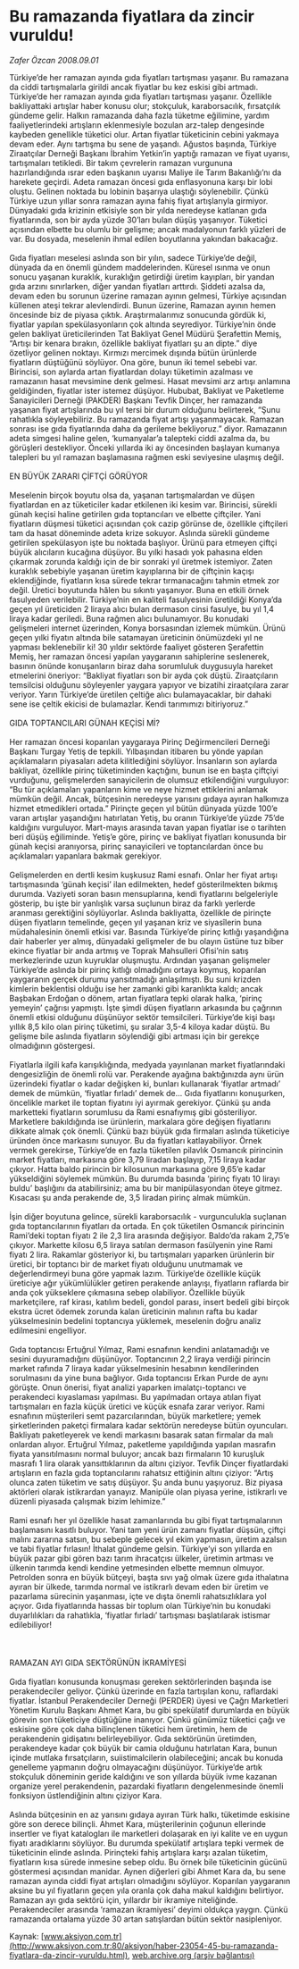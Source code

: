 # Bu ramazanda fiyatlara da zincir vuruldu!

*Zafer Özcan 2008.09.01*

<font class="agenda2NewsSpot">
 Türkiye’de her ramazan ayında gıda  fiyatları tartışması yaşanır. Bu ramazana da ciddi tartışmalarla girildi ancak fiyatlar bu kez eskisi gibi artmadı.
</font>
<font class="newsDetail">
 Türkiye’de her ramazan ayında gıda fiyatları tartışması yaşanır. Özellikle bakliyattaki artışlar haber konusu olur; stokçuluk, karaborsacılık, fırsatçılık gündeme gelir. Halkın ramazanda daha fazla tüketme eğilimine, yardım faaliyetlerindeki artışların eklenmesiyle bozulan arz-talep dengesinde kaybeden genellikle tüketici olur. Artan fiyatlar tüketicinin cebini yakmaya devam eder. Aynı tartışma bu sene de yaşandı. Ağustos başında, Türkiye Ziraatçılar Derneği Başkanı İbrahim Yetkin’in yaptığı ramazan ve fiyat uyarısı, tartışmaları tetikledi. Bir takım çevrelerin ramazan vurgununa hazırlandığında ısrar eden başkanın uyarısı Maliye ile Tarım Bakanlığı’nı da harekete geçirdi. Adeta ramazan öncesi gıda enflasyonuna karşı bir lobi oluştu. Gelinen noktada bu lobinin başarıya ulaştığı söylenebilir. Çünkü Türkiye uzun yıllar sonra ramazan ayına fahiş fiyat artışlarıyla girmiyor. Dünyadaki gıda krizinin etkisiyle son bir yılda neredeyse katlanan gıda fiyatlarında, son bir ayda yüzde 30’ları bulan düşüş yaşanıyor. Tüketici açısından elbette bu olumlu bir gelişme; ancak madalyonun farklı yüzleri de var. Bu dosyada, meselenin ihmal edilen boyutlarına yakından bakacağız.
 <br/>
 <br/>
 Gıda fiyatları meselesi aslında son bir yılın, sadece Türkiye’de değil, dünyada da en önemli gündem maddelerinden. Küresel ısınma ve onun sonucu yaşanan kuraklık, kuraklığın getirdiği üretim kayıpları, bir yandan gıda arzını sınırlarken, diğer yandan fiyatları arttırdı. Şiddeti azalsa da, devam eden bu sorunun üzerine ramazan ayının gelmesi, Türkiye açısından küllenen ateşi tekrar alevlendirdi. Bunun üzerine, Ramazan ayının hemen öncesinde biz de piyasa çıktık. Araştırmalarımız sonucunda gördük ki, fiyatlar yapılan spekülasyonların çok altında seyrediyor. Türkiye’nin önde gelen bakliyat üreticilerinden Tat Bakliyat Genel Müdürü Şerafettin Memiş, “Artışı bir kenara bırakın, özellikle bakliyat fiyatları şu an dipte.” diye özetliyor gelinen noktayı. Kırmızı mercimek dışında bütün ürünlerde fiyatların düştüğünü söylüyor. Ona göre, bunun iki temel sebebi var. Birincisi, son aylarda artan fiyatlardan dolayı tüketimin azalması ve ramazanın hasat mevsimine denk gelmesi. Hasat mevsimi arz artışı anlamına geldiğinden, fiyatlar ister istemez düşüyor. Hububat, Bakliyat ve Paketleme Sanayicileri Derneği (PAKDER) Başkanı Tevfik Dinçer, her ramazanda yaşanan fiyat artışlarında bu yıl tersi bir durum olduğunu belirterek, “Şunu rahatlıkla söyleyebiliriz. Bu ramazanda fiyat artışı yaşanmayacak. Ramazan sonrası ise gıda fiyatlarında daha da gerileme bekliyoruz.” diyor. Ramazanın adeta simgesi haline gelen, ‘kumanyalar’a talepteki ciddi azalma da, bu görüşleri destekliyor. Önceki yıllarda iki ay öncesinden başlayan kumanya talepleri bu yıl ramazan başlamasına rağmen eski seviyesine ulaşmış değil.
 <br/>
 <br/>
 EN BÜYÜK ZARARI ÇİFTÇİ GÖRÜYOR
 <br/>
 <br/>
 Meselenin birçok boyutu olsa da, yaşanan tartışmalardan ve düşen fiyatlardan en az tüketiciler kadar etkilenen iki kesim var. Birincisi, sürekli günah keçisi haline getirilen gıda toptancıları ve elbette çiftçiler. Yani fiyatların düşmesi tüketici açısından çok cazip görünse de, özellikle çiftçileri tam da hasat döneminde adeta krize sokuyor. Aslında sürekli gündeme getirilen spekülasyon işte bu noktada başlıyor. Ürünü para etmeyen çiftçi büyük alıcıların kucağına düşüyor. Bu yılki hasadı yok pahasına elden çıkarmak zorunda kaldığı için de bir sonraki yıl üretmek istemiyor. Zaten kuraklık sebebiyle yaşanan üretim kayıplarına bir de çiftçinin kaçışı eklendiğinde, fiyatların kısa sürede tekrar tırmanacağını tahmin etmek zor değil. Üretici boyutunda hâlen bu sıkıntı yaşanıyor. Buna en etkili örnek fasulyeden verilebilir.  Türkiye’nin en kaliteli fasulyesinin üretildiği Konya’da geçen yıl üreticiden 2 liraya alıcı bulan dermason cinsi fasulye, bu yıl 1,4 liraya kadar geriledi. Buna rağmen alıcı bulunamıyor. Bu konudaki gelişmeleri internet üzerinden, Konya borsasından izlemek mümkün. Ürünü geçen yılki fiyatın altında bile satamayan üreticinin önümüzdeki yıl ne yapması beklenebilir ki! 30 yıldır sektörde faaliyet gösteren Şerafettin Memiş, her ramazan öncesi yapılan yaygaranın sahiplerine seslenerek, basının önünde konuşanların biraz daha sorumluluk duygusuyla hareket etmelerini öneriyor: “Bakliyat fiyatları son bir ayda çok düştü. Ziraatçıların temsilcisi olduğunu söyleyenler yaygara yapıyor ve bizatihi ziraatçılara zarar veriyor. Yarın Türkiye’de üretilen çeltiğe alıcı bulamayacaklar, bir dahaki sene ise çeltik ekicisi de bulamazlar. Kendi tarımımızı bitiriyoruz.”
 <br/>
 <br/>
 GIDA TOPTANCILARI GÜNAH KEÇİSİ Mİ?
 <br/>
 <br/>
 Her ramazan öncesi koparılan yaygaraya Pirinç Değirmencileri Derneği Başkanı Turgay Yetiş de tepkili. Yılbaşından itibaren bu yönde yapılan açıklamaların piyasaları adeta kilitlediğini söylüyor. İnsanların son aylarda bakliyat, özellikle pirinç tüketiminden kaçtığını, bunun ise en başta çiftçiyi vurduğunu, gelişmelerden sanayicilerin de olumsuz etkilendiğini vurguluyor: “Bu tür açıklamaları yapanların kime ve neye hizmet ettiklerini anlamak mümkün değil. Ancak, bütçesinin neredeyse yarısını gıdaya ayıran halkımıza hizmet etmedikleri ortada.” Pirinçte geçen yıl bütün dünyada yüzde 100’e varan artışlar yaşandığını hatırlatan Yetiş, bu oranın Türkiye’de yüzde 75’de kaldığını vurguluyor. Mart-mayıs arasında tavan yapan fiyatlar ise o tarihten beri düşüş eğiliminde. Yetiş’e göre, pirinç ve bakliyat fiyatları konusunda bir günah keçisi aranıyorsa, pirinç sanayicileri ve toptancılardan önce bu açıklamaları yapanlara bakmak gerekiyor.
 <br/>
 <br/>
 Gelişmelerden en dertli kesim kuşkusuz Rami esnafı. Onlar her fiyat artışı tartışmasında ‘günah keçisi’ ilan edilmekten, hedef gösterilmekten bıkmış durumda. Vaziyeti soran basın mensuplarına, kendi fiyatlarını belgeleriyle gösterip, bu işte bir yanlışlık varsa suçlunun biraz da farklı yerlerde aranması gerektiğini söylüyorlar. Aslında bakliyatta, özellikle de pirinçte düşen fiyatların temelinde, geçen yıl yaşanan kriz ve siyasîlerin buna müdahalesinin önemli etkisi var. Basında Türkiye’de pirinç kıtlığı yaşandığına dair haberler yer almış, dünyadaki gelişmeler de bu olayın üstüne tuz biber ekince fiyatlar bir anda artmış ve Toprak Mahsulleri Ofisi’nin satış merkezlerinde uzun kuyruklar oluşmuştu. Ardından yaşanan gelişmeler Türkiye’de aslında bir pirinç kıtlığı olmadığını ortaya koymuş, koparılan yaygaranın gerçek durumu yansıtmadığı anlaşılmıştı. Bu suni krizden kimlerin beklentisi olduğu ise her zamanki gibi karanlıkta kaldı; ancak Başbakan Erdoğan o dönem, artan fiyatlara tepki olarak halka, ‘pirinç yemeyin’ çağrısı yapmıştı. İşte şimdi düşen fiyatların arkasında bu çağrının önemli etkisi olduğunu düşünüyor sektör temsilcileri. Türkiye’de kişi başı yıllık 8,5 kilo olan pirinç tüketimi, şu sıralar 3,5-4 kiloya kadar düştü. Bu gelişme bile aslında fiyatların söylendiği gibi artması için bir gerekçe olmadığının göstergesi.
 <br/>
 <br/>
 Fiyatlarla ilgili kafa karışıklığında, medyada yayınlanan market fiyatlarındaki dengesizliğin de önemli rolü var. Perakende ayağına baktığınızda aynı ürün üzerindeki fiyatlar o kadar değişken ki, bunları kullanarak ‘fiyatlar artmadı’ demek de mümkün, ‘fiyatlar fırladı’ demek de… Gıda fiyatlarını konuşurken, öncelikle market ile toptan fiyatını iyi ayırmak gerekiyor. Çünkü şu anda marketteki fiyatların sorumlusu da Rami esnafıymış gibi gösteriliyor. Marketlere bakıldığında ise ürünlerin, markalara göre değişen fiyatlarını dikkate almak çok önemli. Çünkü bazı büyük gıda firmaları aslında tüketiciye üründen önce markasını sunuyor. Bu da fiyatları katlayabiliyor. Örnek vermek gerekirse, Türkiye’de en fazla tüketilen pilavlık Osmancık pirincinin market fiyatları, markasına göre 3,79 liradan başlayıp, 7,15 liraya kadar çıkıyor. Hatta baldo pirincin bir kilosunun markasına göre 9,65’e kadar yükseldiğini söylemek mümkün. Bu durumda basında ‘pirinç fiyatı 10 lirayı buldu’ başlığını da atabilirsiniz; ama bu bir manipülasyondan öteye gitmez. Kısacası şu anda perakende de, 3,5 liradan pirinç almak mümkün.
 <br/>
 <br/>
 İşin diğer boyutuna gelince, sürekli karaborsacılık - vurgunculukla suçlanan gıda toptancılarının fiyatları da ortada. En çok tüketilen Osmancık pirincinin Rami’deki toptan fiyatı 2 ile 2,3 lira arasında değişiyor. Baldo’da rakam 2,75’e çıkıyor. Markette kilosu 6,5 liraya satılan dermason fasülyenin yine Rami fiyatı 2 lira. Rakamlar gösteriyor ki, bu tartışmaları yaparken ürünlerin bir üretici, bir toptancı bir de market fiyatı olduğunu unutmamak ve değerlendirmeyi buna göre yapmak lazım. Türkiye’de özellikle küçük üreticiye ağır yükümlülükler getiren perakende anlayışı, fiyatların raflarda bir anda çok yükseklere çıkmasına sebep olabiliyor. Özellikle büyük marketçilere, raf kirası, katılım bedeli, gondol parası, insert bedeli gibi birçok ekstra ücret ödemek zorunda kalan üreticinin malının rafta bu kadar yükselmesinin bedelini toptancıya yüklemek, meselenin doğru analiz edilmesini engelliyor.
 <br/>
 <br/>
 Gıda toptancısı Ertuğrul Yılmaz, Rami esnafının kendini anlatamadığı ve sesini duyuramadığını düşünüyor. Toptancının 2,2 liraya verdiği pirincin market rafında 7 liraya kadar yükselmesinin hesabının kendilerinden sorulmasını da yine buna bağlıyor. Gıda toptancısı Erkan Purde de aynı görüşte. Onun önerisi, fiyat analizi yaparken imalatçı-toptancı ve perakendeci kıyaslaması yapılması. Bu yapılmadan ortaya atılan fiyat tartışmaları en fazla küçük üretici ve küçük esnafa zarar veriyor. Rami esnafının müşterileri semt pazarcılarından, büyük marketlere; yemek şirketlerinden paketçi firmalara kadar sektörün neredeyse bütün oyuncuları. Bakliyatı paketleyerek ve kendi markasını basarak satan firmalar da malı onlardan alıyor. Ertuğrul Yılmaz, paketleme yapıldığında yapılan masrafın fiyata yansıtılmasını normal buluyor; ancak bazı firmaların 10 kuruşluk masrafı 1 lira olarak yansıttıklarının da altını çiziyor. Tevfik Dinçer fiyatlardaki artışların en fazla gıda toptancılarını rahatsız ettiğinin altını çiziyor: “Artış olunca zaten tüketim ve satış düşüyor. Şu anda bunu yaşıyoruz. Biz piyasa aktörleri olarak istikrardan yanayız. Manipüle olan piyasa yerine, istikrarlı ve düzenli piyasada çalışmak bizim lehimize.”
 <br/>
 <br/>
 Rami esnafı her yıl özellikle hasat zamanlarında bu gibi fiyat tartışmalarının başlamasını kasıtlı buluyor. Yani tam yeni ürün zamanı fiyatlar düşsün, çiftçi malını zararına satsın, bu sebeple gelecek yıl ekim yapmasın, üretim azalsın ve tabi fiyatlar fırlasın! İthalat gündeme gelsin. Türkiye’yi son yıllarda en büyük pazar gibi gören bazı tarım ihracatçısı ülkeler, üretimin artması ve ülkenin tarımda kendi kendine yetmesinden elbette memnun olmuyor. Petrolden sonra en büyük bütçeyi, başta sıvı yağ olmak üzere gıda ithalatına ayıran bir ülkede, tarımda normal ve istikrarlı devam eden bir üretim ve pazarlama sürecinin yaşanması, içte ve dışta önemli rahatsızlıklara yol açıyor. Gıda fiyatlarında hassas bir toplum olan Türkiye’nin bu konudaki duyarlılıkları da rahatlıkla, ‘fiyatlar fırladı’ tartışması başlatılarak istismar edilebiliyor!
 <br/>
 <br/>
 <br/>
 <br/>
 RAMAZAN AYI GIDA SEKTÖRÜNÜN İKRAMİYESİ
 <br/>
 <br/>
 Gıda fiyatları konusunda konuşması gereken sektörlerinden başında ise perakendeciler geliyor. Çünkü üzerinde en fazla tartışılan konu, raflardaki fiyatlar. İstanbul Perakendeciler Derneği (PERDER) üyesi ve Çağrı Marketleri Yönetim Kurulu Başkanı Ahmet Kara, bu gibi spekülatif durumlarda en büyük görevin son tüketiciye düştüğüne inanıyor. Çünkü günümüz tüketici çağı ve eskisine göre çok daha bilinçlenen tüketici hem üretimin, hem de perakendenin gidişatını belirleyebiliyor. Gıda sektörünün üretimden, perakendeye kadar çok büyük bir camia olduğunu hatırlatan Kara, bunun içinde mutlaka fırsatçıların, suiistimalcilerin olabileceğini; ancak bu konuda genelleme yapmanın doğru olmayacağını düşünüyor. Türkiye’de artık stokçuluk döneminin geride kaldığını ve son yıllarda büyük ivme kazanan organize yerel perakendenin, pazardaki fiyatların dengelenmesinde önemli fonksiyon üstlendiğinin altını çiziyor Kara.
 <br/>
 <br/>
 Aslında bütçesinin en az yarısını gıdaya ayıran Türk halkı, tüketimde eskisine göre son derece bilinçli. Ahmet Kara, müşterilerinin çoğunun ellerinde insertler ve fiyat katalogları ile marketleri dolaşarak en iyi kalite ve en uygun fiyatı aradıklarını söylüyor. Bu durumda spekülatif artışlara tepki vermek de tüketicinin elinde aslında. Pirinçteki fahiş artışlara karşı azalan tüketim, fiyatların kısa sürede inmesine sebep oldu. Bu örnek bile tüketicinin gücünü göstermesi açısından manidar. Aynen diğerleri gibi Ahmet Kara da, bu sene ramazan ayında ciddi fiyat artışları olmadığını söylüyor. Koparılan yaygaranın aksine bu yıl fiyatların geçen yıla oranla çok daha makul kaldığını belirtiyor. Ramazan ayı gıda sektörü için, yıllardır bir ikramiye niteliğinde. Perakendeciler arasında ‘ramazan ikramiyesi’ deyimi oldukça yaygın. Çünkü ramazanda ortalama yüzde 30 artan satışlardan bütün sektör nasipleniyor.
 <br/>
</font>

Kaynak: [www.aksiyon.com.tr](http://www.aksiyon.com.tr:80/aksiyon/haber-23054-45-bu-ramazanda-fiyatlara-da-zincir-vuruldu.html), [web.archive.org (arşiv bağlantısı)](http://web.archive.org/web/20100623133828/http://www.aksiyon.com.tr:80/aksiyon/haber-23054-45-bu-ramazanda-fiyatlara-da-zincir-vuruldu.html)
